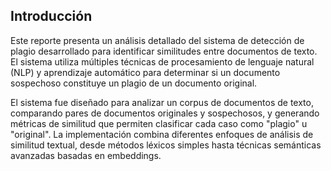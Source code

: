 ## Introducción

Este reporte presenta un análisis detallado del sistema de detección de plagio desarrollado para identificar similitudes entre documentos de texto. El sistema utiliza múltiples técnicas de procesamiento de lenguaje natural (NLP) y aprendizaje automático para determinar si un documento sospechoso constituye un plagio de un documento original.

El sistema fue diseñado para analizar un corpus de documentos de texto, comparando pares de documentos originales y sospechosos, y generando métricas de similitud que permiten clasificar cada caso como "plagio" u "original". La implementación combina diferentes enfoques de análisis de similitud textual, desde métodos léxicos simples hasta técnicas semánticas avanzadas basadas en embeddings.
